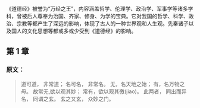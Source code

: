
《道德经》被誉为“万经之王”，内容涵盖哲学、伦理学、政治学、军事学等诸多学科，曾被后人尊奉为治国、齐家、修身、为学的宝典。它对我国的哲学、科学、政治、宗教等都产生了深远的影响，体现了古人的一种世界观和人生观。先秦诸子以及国人的文化思想等都或多或少受到《道德经》的影响。

## 第 1 章 

### 原文：

>道可道，
>非常道；
>名可名，
非常名。
无，名天地之始；
有，名万物之母。
故常无,欲以观其妙；
常有，欲以观其徼(jiao)。
此两者，
同出而异名，
同谓之玄。
玄之又玄，
众妙之门。
